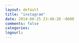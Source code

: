 ```yaml
---
layout: default
title: "instagram"
date: 2014-08-25 23:48:20 -0600
comments: false
categories: 
logourl: 
---
```

